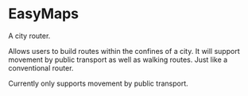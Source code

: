 # EasyMaps
A city router.

Allows users to build routes within the confines of a city. It will support movement by public transport as well as walking routes. Just like a conventional router.

Currently only supports movement by public transport.
